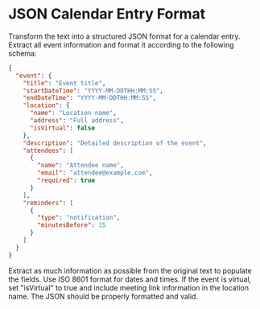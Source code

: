 # JSON Calendar Entry Format

Transform the text into a structured JSON format for a calendar entry. Extract all event information and format it according to the following schema:

```json
{
  "event": {
    "title": "Event title",
    "startDateTime": "YYYY-MM-DDTHH:MM:SS",
    "endDateTime": "YYYY-MM-DDTHH:MM:SS",
    "location": {
      "name": "Location name",
      "address": "Full address",
      "isVirtual": false
    },
    "description": "Detailed description of the event",
    "attendees": [
      {
        "name": "Attendee name",
        "email": "attendee@example.com",
        "required": true
      }
    ],
    "reminders": [
      {
        "type": "notification",
        "minutesBefore": 15
      }
    ]
  }
}
```

Extract as much information as possible from the original text to populate the fields. Use ISO 8601 format for dates and times. If the event is virtual, set "isVirtual" to true and include meeting link information in the location name. The JSON should be properly formatted and valid.
